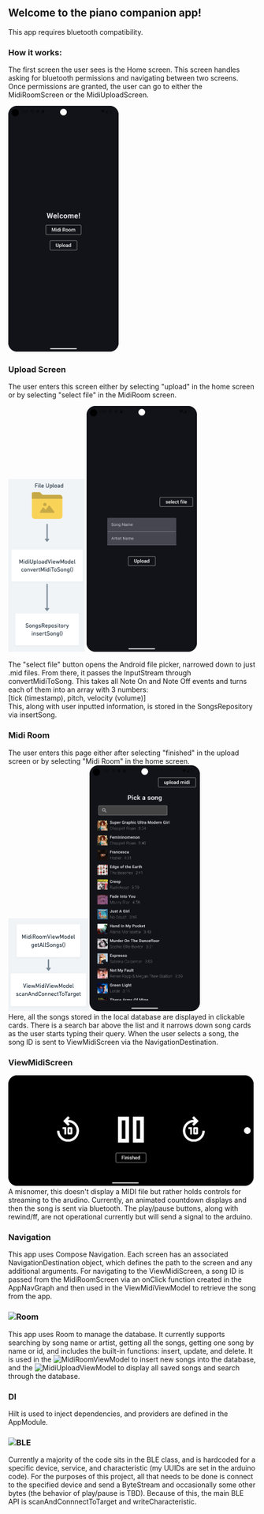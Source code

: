 ## Welcome to the piano companion app!  
This app requires bluetooth compatibility.  
### How it works:  
The first screen the user sees is the Home screen. This screen handles asking for bluetooth permissions and navigating between two screens. Once permissions are granted, the user can go to either the MidiRoomScreen or the MidiUploadScreen.

<img src="/home%20screen.png" width="224" height="498">

### Upload Screen
The user enters this screen either by selecting "upload" in the home screen or by selecting "select file" in the MidiRoom screen.

<img src="/selectFlow.png" width="155" height="350"> <img src="/upload%20screen.png" width="224" height="498">

The "select file" button opens the Android file picker, narrowed down to just .mid files. 
From there, it passes the InputStream through convertMidiToSong. This takes all Note On and Note Off events and turns each of them into an array with 3 numbers:  
[tick (timestamp), pitch, velocity (volume)]  
This, along with user inputted information, is stored in the SongsRepository via insertSong.

### Midi Room
The user enters this page either after selecting "finished" in the upload screen or by selecting "Midi Room" in the home screen.  
<img src="/uploadFlow.png" width="165" height="188"><img src="/midi%20room%20updated.png" width="224" height="498">  
Here, all the songs stored in the local database are displayed in clickable cards. There is a search bar above the list and it narrows down song cards as the user starts typing their query.
When the user selects a song, the song ID is sent to ViewMidiScreen via the NavigationDestination.

### ViewMidiScreen
<img src="/view%20midi%20updated.png" width="498" height="224">
A misnomer, this doesn't display a MIDI file but rather holds controls for streaming to the arudino. Currently, an animated countdown displays and then the song is sent via bluetooth. The play/pause buttons, along with rewind/ff, are not operational currently but will send a signal to the arduino.

### Navigation
This app uses Compose Navigation. Each screen has an associated NavigationDestination object, which defines the path to the screen and any additional arguments. For navigating to the ViewMidiScreen, a song ID is passed from the MidiRoomScreen via an onClick function created in the AppNavGraph and then used in the ViewMidiViewModel to retrieve the song from the app. 

### ![Room](https://github.com/andrea749/piano-companion/tree/main/app/src/main/java/com/andrea/pianocompanionroom/data)
This app uses Room to manage the database. It currently supports searching by song name or artist, getting all the songs, getting one song by name or id, and includes the built-in functions: insert, update, and delete. It is used in the ![MidiRoomViewModel](https://github.com/andrea749/piano-companion/blob/main/app/src/main/java/com/andrea/pianocompanionroom/viewmodel/MidiRoomViewModel.kt) to insert new songs into the database, and the ![MidiUploadViewModel](https://github.com/andrea749/piano-companion/blob/main/app/src/main/java/com/andrea/pianocompanionroom/viewmodel/MidiUploadViewModel.kt) to display all saved songs and search through the database.

### DI
Hilt is used to inject dependencies, and providers are defined in the AppModule.  

### ![BLE](https://github.com/andrea749/piano-companion/tree/main/app/src/main/java/com/andrea/pianocompanionroom/ble)
Currently a majority of the code sits in the BLE class, and is hardcoded for a specific device, service, and characteristic (my UUIDs are set in the arduino code). For the purposes of this project, all that needs to be done is connect to the specified device and send a ByteStream and occasionally some other bytes (the behavior of play/pause is TBD). Because of this, the main BLE API is scanAndConnnectToTarget and writeCharacteristic.  
